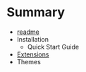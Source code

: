 # Summary

* [readme](readme.md)
* Installation
   * Quick Start Guide
* [Extensions](extensions.md)
* Themes

